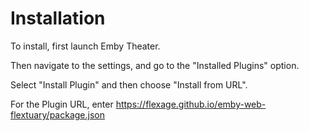 

# Installation

To install, first launch Emby Theater.

Then navigate to the settings, and go to the "Installed Plugins" option.

Select "Install Plugin" and then choose "Install from URL".

For the Plugin URL, enter https://flexage.github.io/emby-web-flextuary/package.json
